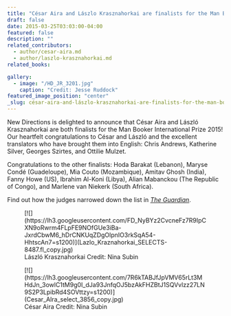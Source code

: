 ```yaml
---
title: "César Aira and Lászlo Krasznahorkai are finalists for the Man Booker International Prize"
draft: false
date: 2015-03-25T03:03:00-04:00
featured: false
description: ""
related_contributors:
  - author/cesar-aira.md
  - author/laszlo-krasznahorkai.md
related_books:

gallery:
  - image: "/HD_JR_3201.jpg"
    caption: "Credit: Jesse Ruddock"
featured_image_position: "center"
_slug: césar-aira-and-lászlo-krasznahorkai-are-finalists-for-the-man-booker-international-prize
---
```


New Directions is delighted to announce that César Aira and László Krasznahorkai are both finalists for the Man Booker International Prize 2015! Our heartfelt congratulations to César and László and the excellent translators who have brought them into English: Chris Andrews, Katherine Silver, Georges Szirtes, and Ottilie Mulzet.

Congratulations to the other finalists: Hoda Barakat (Lebanon), Maryse Condé (Guadeloupe), Mia Couto (Mozambique), Amitav Ghosh (India), Fanny Howe (US), Ibrahim Al-Koni (Libya), Alian Mabanckou (The Republic of Congo), and Marlene van Niekerk (South Africa).

Find out how the judges narrowed down the list in _[The Guardian](http://www.theguardian.com/books/2015/mar/24/man-booker-international-prize-2015-shortlist-amitav-ghosh-alain-mabanckou)_.

<figure data-type="image">[![](https://lh3.googleusercontent.com/FD_NyBYz2CvcneFz7R9IpCXN9oRwrm4FLpFE9NOfGUe3iBa-JxrdCbwM6_hDrCNKUqZDgOlpnIO3rkSqA54-HhtscAn7=s1200)](Lazlo_Kraznahorkai_SELECTS-8487.fl_copy.jpg)

<figcaption>László Krasznahorkai
Credit: Nina Subin

</figcaption>

</figure>

<figure data-type="image">[![](https://lh3.googleusercontent.com/7R6kTABJfJpVMV65rLt3MHdJn_3owlC1tM9g0I_dJa93JnfqOJ5bzAkFHZBtJ1SQVvlzz27LN9S2P3LpibRd4SOVttzy=s1200)](Cesar_AIra_select_3856_copy.jpg)

<figcaption>César Aira
Credit: Nina Subin</figcaption>

</figure>

